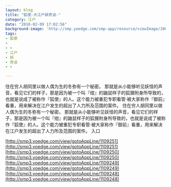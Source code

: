 ```yaml
---
layout: blog
title: "狐使-大江户妖奇谈-"
category: 江户
date: "2018-02-09 17:02:56"
background-image: 'http://smp.yoedge.com/smp-app/resource/viewImage/1003235appline.png'
tags:
- 狐使
-  
- -
- 江户
- 妖
- 奇谈
- -

---
```

住在穷人胡同里以做人偶为生的冬弥有一个秘密。 那就是从小能够听见妖怪的声音，看见它们的样子，那是因为被一个叫『绀』的鼬鼠样子的狐狸附身所导致的，也就是说成了被称作『狐使』的人。这个能力被重犯专职看管·被大家称作『御前』看重，用来解决在江户发生的超出了人力所及范围的案件。
住在穷人胡同里以做人偶为生的冬弥有一个秘密。 那就是从小能够听见妖怪的声音，看见它们的样子，那是因为被一个叫『绀』的鼬鼠样子的狐狸附身所导致的，也就是说成了被称作『狐使』的人。这个能力被重犯专职看管·被大家称作『御前』看重，用来解决在江户发生的超出了人力所及范围的案件。
入口

[http://smp3.yoedge.com/view/gotoAppLine/1109251](http://smp3.yoedge.com/view/gotoAppLine/1109251)
[http://smp3.yoedge.com/view/gotoAppLine/1109250](http://smp3.yoedge.com/view/gotoAppLine/1109250)
[http://smp3.yoedge.com/view/gotoAppLine/1109249](http://smp3.yoedge.com/view/gotoAppLine/1109249)
[http://smp3.yoedge.com/view/gotoAppLine/1109248](http://smp3.yoedge.com/view/gotoAppLine/1109248)

        
